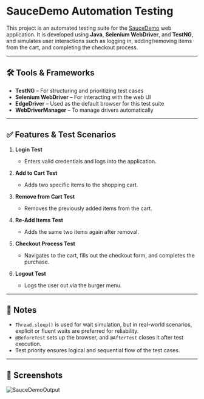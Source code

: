 # SauceDemo Automation Testing

This project is an automated testing suite for the [SauceDemo](https://www.saucedemo.com/) web application. It is developed using **Java**, **Selenium WebDriver**, and **TestNG**, and simulates user interactions such as logging in, adding/removing items from the cart, and completing the checkout process.

---

## 🛠️ Tools & Frameworks

- **TestNG** – For structuring and prioritizing test cases  
- **Selenium WebDriver** – For interacting with the web UI  
- **EdgeDriver** – Used as the default browser for this test suite  
- **WebDriverManager** – To manage drivers automatically
---
## ✅ Features & Test Scenarios

1. **Login Test**  
   - Enters valid credentials and logs into the application.

2. **Add to Cart Test**  
   - Adds two specific items to the shopping cart.

3. **Remove from Cart Test**  
   - Removes the previously added items from the cart.

4. **Re-Add Items Test**  
   - Adds the same two items again after removal.

5. **Checkout Process Test**  
   - Navigates to the cart, fills out the checkout form, and completes the purchase.

6. **Logout Test**  
   - Logs the user out via the burger menu.

---
## 📌 Notes

- `Thread.sleep()` is used for wait simulation, but in real-world scenarios, explicit or fluent waits are preferred for reliability.
- `@BeforeTest` sets up the browser, and `@AfterTest` closes it after test execution.
- Test priority ensures logical and sequential flow of the test cases.

---
## 📸 Screenshots
![SauceDemoOutput](https://github.com/user-attachments/assets/106f1d02-312f-445e-bc40-cfda5bbcfedf)

